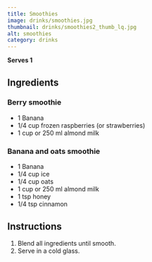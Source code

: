 ```yaml
---
title: Smoothies
image: drinks/smoothies.jpg
thumbnail: drinks/smoothies2_thumb_lq.jpg
alt: smoothies
category: drinks
---
```


**Serves 1**

## Ingredients

### Berry smoothie

- 1 Banana
- 1/4 cup frozen raspberries (or strawberries)
- 1 cup or 250 ml almond milk

### Banana and oats smoothie

- 1 Banana
- 1/4 cup ice
- 1/4 cup oats
- 1 cup or 250 ml almond milk
- 1 tsp honey
- 1/4 tsp cinnamon

## Instructions

1. Blend all ingredients until smooth.
1. Serve in a cold glass.
